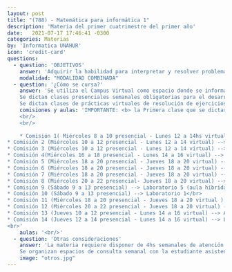 ```yaml
---
layout: post
title: "(788) - Matemática para informática 1"
description: 'Materia del primer cuatrimestre del primer año'
date:   2021-07-17 17:46:41 -0300
categories: Materias
by: 'Informatica UNAHUR'
icon: 'credit-card'
questions:
  - question: 'OBJETIVOS'
    answer: 'Adquirir la habilidad para interpretar y resolver problemas, aplicando los contenidos expuestos. Es matemática DISCRETA, y los principales temas son: Elementos de lógica proposicional y de primer orden. Teoría de la Estructuras Discretas. Teoría básica de conjuntos. '
    modalidad: "MODALIDAD COMBINADA"
  - question: '¿Cómo se cursa?'
    answer: 'Se utiliza el Campus Virtual como espacio donde se informan novedades y se van habilitando contenidos.
    Se dictan clases presenciales semanales obligatorias para el desarrollo teórico con ejercicios de aplicación.
    Se dictan clases de prácticas virtuales de resolución de ejercicios que pueden ser sincrónicas o asincrónicas'
    comisiones y aulas: 'IMPORTANTE: <b> la Primera clase que se dictará será en forma PRESENCIAL el día que corresponde la presencialidad en las aulas corresponidentes</b>
    <br/>
    <br/>
    
    * Comisión 1( Miércoles 8 a 10 presencial - Lunes 12 a 14hs virtual) --> Laboratorio 1</br>
* Comisión 2 (Miércoles 10 a 12 presencial - Lunes 12 a 14 virtual) --> Laboratorio 1</br>
* Comisión 3 (Miércoles 10 a 12 presencial - Lunes 12 a 14 virtual) --> Laboratorio 5 (Aula Híbrida)</br>
* Comisión 4(Miércoles 16 a 18 presencial - Lunes 14 a 16 virtual) --> Laboratorio 1</br>
* Comisión 5 (Miércoles 18 a 20 presencial - Jueves 18 a 20 virtual) --> Laboratorio 1 </br> 
* Comisión 6 (Miércoles 18 a 20 presencial - Jueves 18 a 20 virtual) --> Laboratorio 5 (Aula Híbrida)</br>
* Comisión 7 (Miércoles 18 a 20 presencial - Jueves 18 a 20 virtual) --> Aula 10 Malvinas Argentinas </br>
* Comisión 8 (Miércoles 20 a 22 presencial- Jueves 18 a 20 virtual) --> Laboratorio 1 </br>
* Comisión 9 (Sábado 9 a 13 presencial) --> Laboratorio 5 (aula híbrida)</br>
* Comisión 10 (Sábado 9 a 13 presencial) --> Laboratorio 1</br>
* Comisión 11 (Miércoles 18 a 20 presencial - Jueves 18 a 20 virtual ) --> Laboratorio 2 </br>
* Comisión 12 (Miércoles 20 a 22 presencial - Jueves 18 a 20 virtual) --> Laboratorio 5 (Aula híbrida) </br>
* Comisión 13 (Jueves 10 a 12 presencial - Lunes 14 a 16 virtual) --> Aula 10 Malvinas Argentinas </br>
* Comisión 14 (Jueves 12 a 14 presencial - Lunes 14 a 16 virtual) --> Laboratorio 1 </br>
<br>'
    aulas: '<br/>'
  - question: 'Otras consideraciones'
    answer: 'La materia requiere disponer de 4hs semanales de atención a las actividades que proponen los profesores . Se recomienda organizarse para disponer de otro tanto para realizar prácticas y estudiar. Es decir, unas 8hs semanales en total.
    Se organizan espacios de consulta semanal con la estudiante asistente'
    image: "otros.jpg"
---
```

